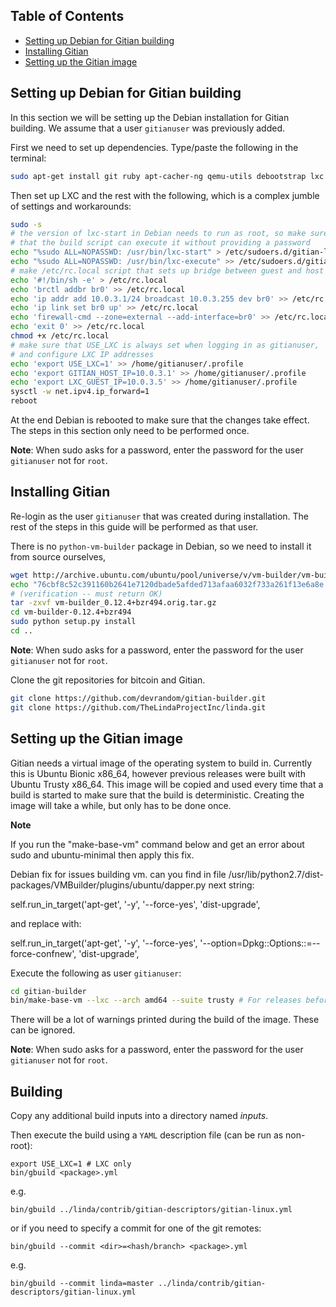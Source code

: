 Table of Contents
------------------

- [Setting up Debian for Gitian building](#setting-up-debian-for-gitian-building)
- [Installing Gitian](#installing-gitian)
- [Setting up the Gitian image](#setting-up-the-gitian-image)


Setting up Debian for Gitian building
--------------------------------------

In this section we will be setting up the Debian installation for Gitian building.
We assume that a user `gitianuser` was previously added.

First we need to set up dependencies. Type/paste the following in the terminal:

```bash
sudo apt-get install git ruby apt-cacher-ng qemu-utils debootstrap lxc python-cheetah parted kpartx bridge-utils make ubuntu-archive-keyring curl firewalld
```

Then set up LXC and the rest with the following, which is a complex jumble of settings and workarounds:

```bash
sudo -s
# the version of lxc-start in Debian needs to run as root, so make sure
# that the build script can execute it without providing a password
echo "%sudo ALL=NOPASSWD: /usr/bin/lxc-start" > /etc/sudoers.d/gitian-lxc
echo "%sudo ALL=NOPASSWD: /usr/bin/lxc-execute" >> /etc/sudoers.d/gitian-lxc
# make /etc/rc.local script that sets up bridge between guest and host
echo '#!/bin/sh -e' > /etc/rc.local
echo 'brctl addbr br0' >> /etc/rc.local
echo 'ip addr add 10.0.3.1/24 broadcast 10.0.3.255 dev br0' >> /etc/rc.local
echo 'ip link set br0 up' >> /etc/rc.local
echo 'firewall-cmd --zone=external --add-interface=br0' >> /etc/rc.local
echo 'exit 0' >> /etc/rc.local
chmod +x /etc/rc.local
# make sure that USE_LXC is always set when logging in as gitianuser,
# and configure LXC IP addresses
echo 'export USE_LXC=1' >> /home/gitianuser/.profile
echo 'export GITIAN_HOST_IP=10.0.3.1' >> /home/gitianuser/.profile
echo 'export LXC_GUEST_IP=10.0.3.5' >> /home/gitianuser/.profile
sysctl -w net.ipv4.ip_forward=1
reboot
```

At the end Debian is rebooted to make sure that the changes take effect. The steps in this
section only need to be performed once.

**Note**: When sudo asks for a password, enter the password for the user `gitianuser` not for `root`.

Installing Gitian
------------------

Re-login as the user `gitianuser` that was created during installation.
The rest of the steps in this guide will be performed as that user.

There is no `python-vm-builder` package in Debian, so we need to install it from source ourselves,

```bash
wget http://archive.ubuntu.com/ubuntu/pool/universe/v/vm-builder/vm-builder_0.12.4+bzr494.orig.tar.gz
echo "76cbf8c52c391160b2641e7120dbade5afded713afaa6032f733a261f13e6a8e  vm-builder_0.12.4+bzr494.orig.tar.gz" | sha256sum -c
# (verification -- must return OK)
tar -zxvf vm-builder_0.12.4+bzr494.orig.tar.gz
cd vm-builder-0.12.4+bzr494
sudo python setup.py install
cd ..
```

**Note**: When sudo asks for a password, enter the password for the user `gitianuser` not for `root`.

Clone the git repositories for bitcoin and Gitian.

```bash
git clone https://github.com/devrandom/gitian-builder.git
git clone https://github.com/TheLindaProjectInc/linda.git
```

Setting up the Gitian image
-------------------------

Gitian needs a virtual image of the operating system to build in.
Currently this is Ubuntu Bionic x86_64, however previous releases were built
with Ubuntu Trusty x86_64.
This image will be copied and used every time that a build is started to
make sure that the build is deterministic.
Creating the image will take a while, but only has to be done once.

**Note**

If you run the "make-base-vm" command below and get an error about sudo and ubuntu-minimal then apply this fix.

Debian fix for issues building vm.
can you find in file /usr/lib/python2.7/dist-packages/VMBuilder/plugins/ubuntu/dapper.py next string:

self.run_in_target('apt-get', '-y', '--force-yes', 'dist-upgrade',

and replace with:

self.run_in_target('apt-get', '-y', '--force-yes', '--option=Dpkg::Options::=--force-confnew', 'dist-upgrade',


Execute the following as user `gitianuser`:

```bash
cd gitian-builder
bin/make-base-vm --lxc --arch amd64 --suite trusty # For releases before 0.17.0
```

There will be a lot of warnings printed during the build of the image. These can be ignored.

**Note**: When sudo asks for a password, enter the password for the user `gitianuser` not for `root`.


## Building

Copy any additional build inputs into a directory named _inputs_.

Then execute the build using a `YAML` description file (can be run as non-root):
```
export USE_LXC=1 # LXC only
bin/gbuild <package>.yml
```
e.g.
```
bin/gbuild ../linda/contrib/gitian-descriptors/gitian-linux.yml
```
or if you need to specify a commit for one of the git remotes:
```
bin/gbuild --commit <dir>=<hash/branch> <package>.yml
```
e.g.
```
bin/gbuild --commit linda=master ../linda/contrib/gitian-descriptors/gitian-linux.yml
```